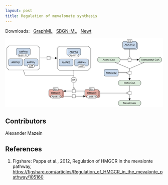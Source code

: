 ```yaml
---
layout: post
title: Regulation of mevalonate synthesis
---
```


Downloads: &nbsp; 
[GraphML](../downloads/F003-mevalonate.graphml) &nbsp; 
[SBGN-ML](../downloads/F003-mevalonate.sbgn) &nbsp;
[Newt](http://web.newteditor.org/?URL=http://metabolismregulation.org/downloads/F003-mevalonate.sbgn) &nbsp;
<!--<a href="/mevalonate/"><img id="logo" src="/images/figure03v04.png" style="width:100%;"/></a>-->
<p align="middle"><a href="/glycolysis/"><img id="image" src="/downloads/F003-mevalonate.png" width="600"/></a></p>

## Contributors

Alexander Mazein

## References

1. Figshare: Pappa et al., 2012, Regulation of HMGCR in the mevalonte pathway, https://figshare.com/articles/Regulation_of_HMGCR_in_the_mevalonte_pathway/105160
